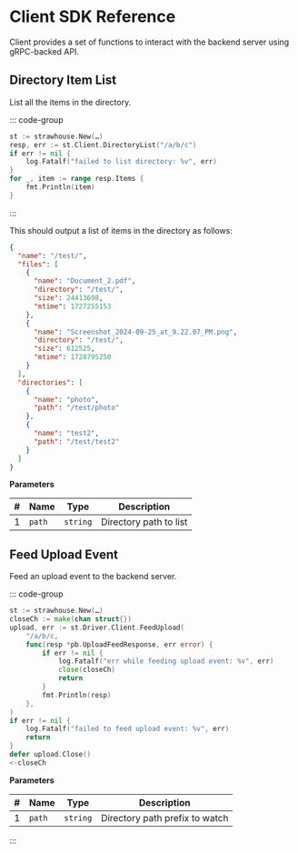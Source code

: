 # Client SDK Reference

Client provides a set of functions to interact with the backend server using gRPC-backed API.

## Directory Item List

List all the items in the directory.

::: code-group

```go [go]
st := strawhouse.New(…)
resp, err := st.Client.DirectoryList("/a/b/c")
if err != nil {
    log.Fatalf("failed to list directory: %v", err)
}
for _, item := range resp.Items {
    fmt.Println(item)
}
```

:::

This should output a list of items in the directory as follows:

```json
{
  "name": "/test/",
  "files": [
    {
      "name": "Document_2.pdf",
      "directory": "/test/",
      "size": 24413698,
      "mtime": 1727255153
    },
    {
      "name": "Screenshot_2024-09-25_at_9.22.07_PM.png",
      "directory": "/test/",
      "size": 612525,
      "mtime": 1728795250
    }
  ],
  "directories": [
    {
      "name": "photo",
      "path": "/test/photo"
    },
    {
      "name": "test2",
      "path": "/test/test2"
    }
  ]
}
```

**Parameters**

| # | Name   | Type     | Description            |
|---|--------|----------|------------------------|
| 1 | `path` | `string` | Directory path to list |

## Feed Upload Event

Feed an upload event to the backend server.

::: code-group

```go [go]
st := strawhouse.New(…)
closeCh := make(chan struct{})
upload, err := st.Driver.Client.FeedUpload(
    "/a/b/c,
    func(resp *pb.UploadFeedResponse, err error) {
        if err != nil {
            log.Fatalf("err while feeding upload event: %v", err)
            close(closeCh)
            return
        }
        fmt.Println(resp)
    },
)
if err != nil {
    log.Fatalf("failed to feed upload event: %v", err)
    return
}
defer upload.Close()
<-closeCh
```

**Parameters**

| # | Name   | Type     | Description                    |
|---|--------|----------|--------------------------------|
| 1 | `path` | `string` | Directory path prefix to watch |

:::

